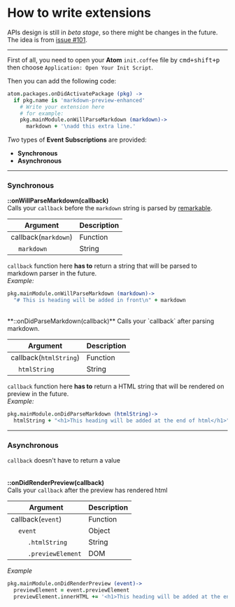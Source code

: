 # How to write extensions
APIs design is still in *beta stage*, so there might be changes in the future.  
The idea is from [issue #101](https://github.com/shd101wyy/markdown-preview-enhanced/issues/101).  

---

First of all, you need to open your **Atom** `init.coffee` file by <kbd>cmd+shift+p</kbd> then choose `Application: Open Your Init Script`.

Then you can add the following code:  

```coffeescript
atom.packages.onDidActivatePackage (pkg) ->
  if pkg.name is 'markdown-preview-enhanced'
    # Write your extension here
    # for example:
    pkg.mainModule.onWillParseMarkdown (markdown)->
      markdown + '\nadd this extra line.'
```

*Two* types of **Event Subscriptions** are provided:
* **Synchronous**
* **Asynchronous**

---  

### Synchronous  
**::onWillParseMarkdown(callback)**  
Calls your `callback` before the `markdown` string is parsed by [remarkable](https://github.com/jonschlinkert/remarkable).    

| Argument | Description |    
|---|---|   
| callback(`markdown`) | Function |     
| &nbsp;&nbsp;&nbsp;&nbsp;`markdown` | String |

`callback` function here **has to** return a string that will be parsed to markdown parser in the future.  
*Example:*
```coffeescript  
pkg.mainModule.onWillParseMarkdown (markdown)->
  "# This is heading will be added in front\n" + markdown
```
<br>  
**::onDidParseMarkdown(callback)**  
Calls your `callback` after parsing markdown.  

| Argument | Description |    
|---|---|   
| callback(`htmlString`) | Function |     
| &nbsp;&nbsp;&nbsp;&nbsp;`htmlString` | String |    

`callback` function here **has to** return a HTML string that will be rendered on preview in the future.  
*Example:*
```coffeescript
pkg.mainModule.onDidParseMarkdown (htmlString)->
  htmlString + "<h1>This heading will be added at the end of html</h1>"
```

---  

### Asynchronous
`callback` doesn't have to return a value   
<br>  
**::onDidRenderPreview(callback)**  
Calls your `callback` after the preview has rendered html   

| Argument | Description |    
|---|---|   
| callback(`event`) | Function |     
| &nbsp;&nbsp;&nbsp;&nbsp;`event` | Object |  
| &nbsp;&nbsp;&nbsp;&nbsp;&nbsp;&nbsp;&nbsp;&nbsp; `.htmlString`| String |
| &nbsp;&nbsp;&nbsp;&nbsp;&nbsp;&nbsp;&nbsp;&nbsp; `.previewElement`| DOM |  

*Example*
```coffeescript
pkg.mainModule.onDidRenderPreview (event)->
  previewElement = event.previewElement
  previewElement.innerHTML += '<h1>This heading will be added at the end of html</h1>'  
```

